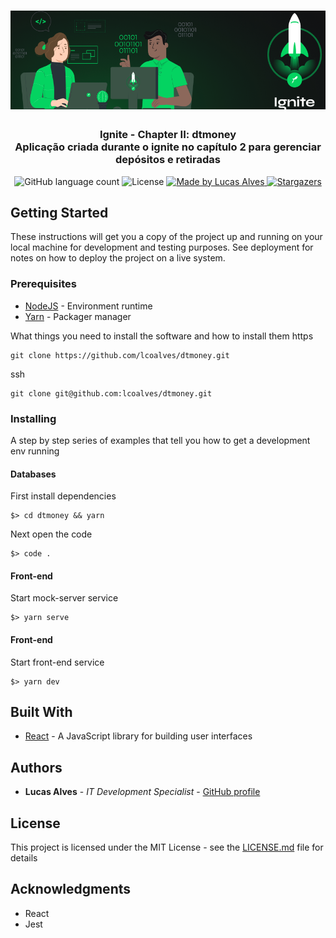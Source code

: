 <h1 align="center">
  <img alt="Ignite - Chapter II: dtmoney" title="Ignite - Chapter II: dtmoney" src=".github/ignite.png" width="800px" />
</h1>

<h3 align="center">
  Ignite - Chapter II: dtmoney
  <br>
  Aplicação criada durante o ignite no capítulo 2 para gerenciar depósitos e retiradas
</h3>

<!-- <p align="center">See in action: <a href="https://www.notion.so/Desafio-02-Componentizando-a-aplica-o-b9f0f025c95b437699d0c3115f55b0f1">click here</a></p> -->

<p align="center">
  <img alt="GitHub language count" src="https://img.shields.io/github/languages/count/lcoalves/dtmoney?color=%2304D361">

  <img alt="License" src="https://img.shields.io/badge/license-MIT-%2304D361">

  <a href="https://github.com/lcoalves">
    <img alt="Made by Lucas Alves" src="https://img.shields.io/badge/made%20by-Lucas%20Alves-%2304D361">
  </a>

  <a href="https://github.com/lcoalves/dtmoney/stargazers">
    <img alt="Stargazers" src="https://img.shields.io/github/stars/lcoalves/dtmoney?style=social">
  </a>
</p>

## Getting Started

These instructions will get you a copy of the project up and running on your local machine for development and testing purposes. See deployment for notes on how to deploy the project on a live system.

### Prerequisites
- [NodeJS](https://nodejs.org/en/) - Environment runtime
- [Yarn](https://yarnpkg.com/getting-started/install) - Packager manager

What things you need to install the software and how to install them
https
```
git clone https://github.com/lcoalves/dtmoney.git
```
ssh
```
git clone git@github.com:lcoalves/dtmoney.git
```

### Installing

A step by step series of examples that tell you how to get a development env running

#### Databases
First install dependencies
```
$> cd dtmoney && yarn
```
Next open the code
```
$> code .
```

#### Front-end
Start mock-server service
```
$> yarn serve
```

#### Front-end
Start front-end service
```
$> yarn dev
```

## Built With

* [React](https://reactjs.org/docs/getting-started.html) - A JavaScript library for building user interfaces

## Authors

* **Lucas Alves** - *IT Development Specialist* - [GitHub profile](https://github.com/lcoalves)

## License

This project is licensed under the MIT License - see the [LICENSE.md](https://github.com/lcoalves/dtmoney/blob/master/LICENSE) file for details

## Acknowledgments

* React
* Jest